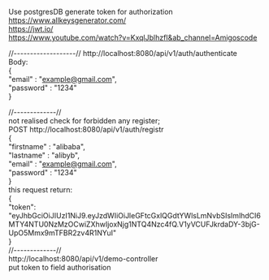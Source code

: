 Use postgresDB 
generate token for authorization  
https://www.allkeysgenerator.com/  
https://jwt.io/  
https://www.youtube.com/watch?v=KxqlJblhzfI&ab_channel=Amigoscode  

//-------------------//
http://localhost:8080/api/v1/auth/authenticate  
Body:  
{  
"email" : "example@gmail.com",  
"password" : "1234"  
}

//-------------//  
not realised check for forbidden any register;  
POST http://localhost:8080/api/v1/auth/registr  
{  
"firstname" : "alibaba",  
"lastname" : "alibyb",  
"email" : "example@gmail.com",  
"password" : "1234"  
}  
this request return:  
{  
"token": "eyJhbGciOiJIUzI1NiJ9.eyJzdWIiOiJleGFtcGxlQGdtYWlsLmNvbSIsImlhdCI6MTY4NTU0NzMzOCwiZXhwIjoxNjg1NTQ4Nzc4fQ.V1yVCUFJkrdaDY-3bjG-UpO5Mmx9mTFBR2zv4R1NYuI"  
}  
//-------------//  
http://localhost:8080/api/v1/demo-controller  
put token to field authorisation


